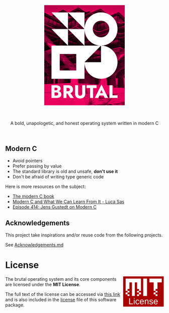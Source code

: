 <br/>
<br/>
<p align="center">
<img width="256" src="meta/brand/logo.png">
</p>
<br/>
<p align="center">
A bold, unapologetic, and honest operating system written in modern C
</p>
<br/>

## Modern C

- Avoid pointers
- Prefer passing by value
- The standard library is old and unsafe, **don't use it**
- Don't be afraid of writing type generic code

Here is more resources on the subject:

- [The modern C book](https://modernc.gforge.inria.fr/)
- [Modern C and What We Can Learn From It - Luca Sas](https://www.youtube.com/watch?v=QpAhX-gsHMs)
- [Episode 414: Jens Gustedt on Modern C](https://www.youtube.com/watch?v=xioxhMOx9t4)

## Acknowledgements

This project take inspirations and/or reuse code from the following projects.

See [Acknowledgements.md](meta/Acknowledgements.md)

# License

<a href="https://opensource.org/licenses/MIT">
  <img align="right" height="96" alt="MIT License" src="meta/mit-license.png" />
</a>

The brutal operating system and its core components are licensed under the **MIT License**.

The full text of the license can be accessed via [this link](https://opensource.org/licenses/MIT) and is also included in the [license](License) file of this software package.

